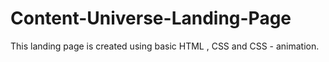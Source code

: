 # Content-Universe-Landing-Page
This landing page is created using basic HTML , CSS and CSS - animation.
